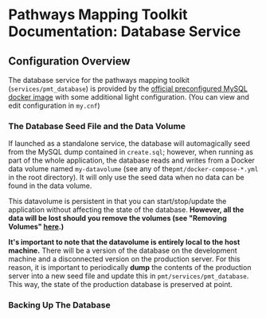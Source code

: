 # Pathways Mapping Toolkit Documentation: Database Service

## Configuration Overview

The database service for the pathways mapping toolkit (`services/pmt_database`) is provided by the [official preconfigured MySQL docker image](https://hub.docker.com/_/mysql) with some additional light configuration. (You can view and edit configuration in `my.cnf`)

### The Database Seed File and the Data Volume

If launched as a standalone service, the database will automagically seed from the MySQL dump contained in `create.sql`; however, when running as part of the whole application, the database reads and writes from a Docker data volume named `my-datavolume` (see any of the`pmt/docker-compose-*.yml` in the root directory). It will only use the seed data when no data can be found in the data volume.

This datavolume is persistent in that you can start/stop/update the application without affecting the state of the database. **However, all the data will be lost should you remove the volumes (see "Removing Volumes" [here](https://www.digitalocean.com/community/tutorials/how-to-remove-docker-images-containers-and-volumes).)**

**It's important to note that the datavolume is entirely local to the host machine.** There will be a version of the database on the development machine and a disconnected version on the production server. For this reason, it is important to periodically **dump** the contents of the production server into a new seed file and update this in `pmt/services/pmt_database`. This way, the state of the production database is preserved at point.

### Backing Up The Database
